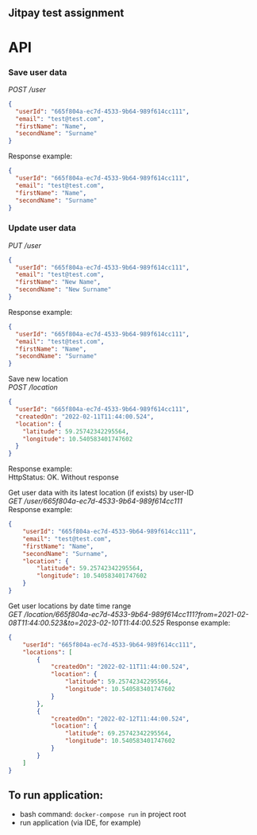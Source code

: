 ## Jitpay test assignment

# API

### Save user data  
*POST /user*  
```json
{
  "userId": "665f804a-ec7d-4533-9b64-989f614cc111",
  "email": "test@test.com",
  "firstName": "Name",
  "secondName": "Surname"
}
```
Response example:  
```json
{
  "userId": "665f804a-ec7d-4533-9b64-989f614cc111",
  "email": "test@test.com",
  "firstName": "Name",
  "secondName": "Surname"
}
```
### Update user data  
*PUT /user*  
```json
{
  "userId": "665f804a-ec7d-4533-9b64-989f614cc111",
  "email": "test@test.com",
  "firstName": "New Name",
  "secondName": "New Surname"
}
```
Response example:  
```json
{
  "userId": "665f804a-ec7d-4533-9b64-989f614cc111",
  "email": "test@test.com",
  "firstName": "Name",
  "secondName": "Surname"
}
```
Save new location  
*POST /location*  
```json
{
  "userId": "665f804a-ec7d-4533-9b64-989f614cc111",
  "createdOn": "2022-02-11T11:44:00.524",
  "location": {
    "latitude": 59.25742342295564,
    "longitude": 10.540583401747602
  }
}
```
Response example:  
HttpStatus: OK. Without response  

Get user data with its latest location (if exists) by user-ID  
*GET /user/665f804a-ec7d-4533-9b64-989f614cc111*  
Response example:  
```json
{
    "userId": "665f804a-ec7d-4533-9b64-989f614cc111",
    "email": "test@test.com",
    "firstName": "Name",
    "secondName": "Surname",
    "location": {
        "latitude": 59.25742342295564,
        "longitude": 10.540583401747602
    }
}
```
Get user locations by date time range  
*GET /location/665f804a-ec7d-4533-9b64-989f614cc111?from=2021-02-08T11:44:00.523&to=2023-02-10T11:44:00.525*
Response example:
```json
{
    "userId": "665f804a-ec7d-4533-9b64-989f614cc111",
    "locations": [
        {
            "createdOn": "2022-02-11T11:44:00.524",
            "location": {
                "latitude": 59.25742342295564,
                "longitude": 10.540583401747602
            }
        },
        {
            "createdOn": "2022-02-12T11:44:00.524",
            "location": {
                "latitude": 69.25742342295564,
                "longitude": 10.540583401747602
            }
        }
    ]
}
```

## To run application:
* bash command: `docker-compose run` in project root
* run application (via IDE, for example)